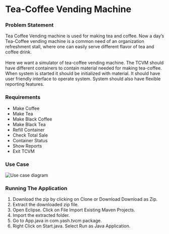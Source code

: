 # Tea-Coffee Vending Machine

### Problem Statement
  Tea Coffee Vending machine is used for making tea and coffee. Now a day’s Tea-Coffee
vending machine is a common need of an organization refreshment stall, where one can
easily serve different flavor of tea and coffee drink.
<br /> 
<br />
Here we want a simulator of tea-coffee vending machine. The TCVM should have different
containers to contain material needed for making tea-coffee. When system is started it should
be initialized with material. It should have user friendly interface to operate system. System
should also have flexible reporting features.

### Requirements
 * Make Coffee
 * Make Tea
 * Make Black Coffee
 * Make Black Tea
 * Refill Container
 * Check Total Sale
 * Container Status
 * Show Reports
 * Exit TCVM

### Use Case
![Use case diagram](images/tcvm_use_case_diagram.png)

### Running The Application
1. Download the zip by clicking on Clone or Download  Download as Zip.
2. Extract the downloaded zip file.
3. Open Eclipse. Click on File Import Existing Maven Projects.
4. Import the extracted folder.
5. Go to App.java in com.yash.tvcm package.
6. Right Click on Start.java. Select Run as  Java Application.
